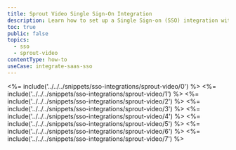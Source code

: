 ```yaml
---
title: Sprout Video Single Sign-On Integration
description: Learn how to set up a Single Sign-on (SSO) integration with Sprout Video and Auth0.
toc: true
public: false
topics:
  - sso
  - sprout-video
contentType: how-to
useCase: integrate-saas-sso
---
```

<%= include('../../../snippets/sso-integrations/sprout-video/0') %> 
<%= include('../../../snippets/sso-integrations/sprout-video/1') %> 
<%= include('../../../snippets/sso-integrations/sprout-video/2') %> 
<%= include('../../../snippets/sso-integrations/sprout-video/3') %> 
<%= include('../../../snippets/sso-integrations/sprout-video/4') %> 
<%= include('../../../snippets/sso-integrations/sprout-video/5') %> 
<%= include('../../../snippets/sso-integrations/sprout-video/6') %>
<%= include('../../../snippets/sso-integrations/sprout-video/7') %>
